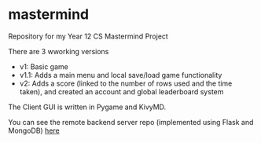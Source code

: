 # mastermind
Repository for my Year 12 CS Mastermind Project

There are 3 wworking versions
* v1: Basic game
* v1.1: Adds a main menu and local save/load game functionality
* v2: Adds a score (linked to the number of rows used and the time taken), and created an account and global leaderboard system

The Client GUI is written in Pygame and KivyMD. 

You can see the remote backend server repo (implemented using Flask and MongoDB) [here](https://github.com/tjfacos/mastermind_server_flask)
